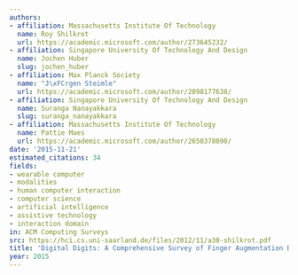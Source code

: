 ```yaml
---
authors:
- affiliation: Massachusetts Institute Of Technology
  name: Roy Shilkrot
  url: https://academic.microsoft.com/author/273645232/
- affiliation: Singapore University Of Technology And Design
  name: Jochen Huber
  slug: jochen_huber
- affiliation: Max Planck Society
  name: "J\xFCrgen Steimle"
  url: https://academic.microsoft.com/author/2098177638/
- affiliation: Singapore University Of Technology And Design
  name: Suranga Nanayakkara
  slug: suranga_nanayakkara
- affiliation: Massachusetts Institute Of Technology
  name: Pattie Maes
  url: https://academic.microsoft.com/author/2650378090/
date: '2015-11-21'
estimated_citations: 34
fields:
- wearable computer
- modalities
- human computer interaction
- computer science
- artificial intelligence
- assistive technology
- interaction domain
in: ACM Computing Surveys
src: https://hci.cs.uni-saarland.de/files/2012/11/a30-shilkrot.pdf
title: 'Digital Digits: A Comprehensive Survey of Finger Augmentation Devices'
year: 2015
---
```

